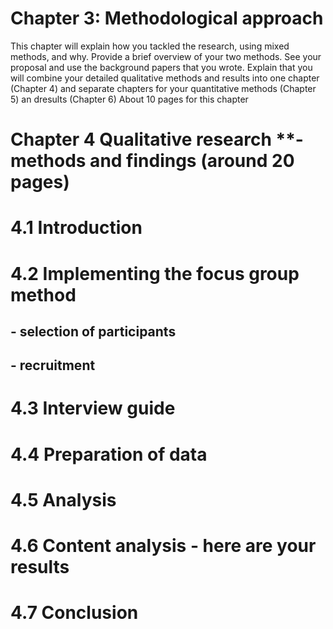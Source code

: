 # Chapter 3:  Methodological approach

This chapter will explain how you tackled the research, using mixed methods, and why. Provide a brief overview of your two methods. See your proposal and use the background papers that you wrote. Explain that you will combine your detailed qualitative methods and results into one chapter (Chapter 4) and separate chapters for your quantitative methods (Chapter 5) an dresults (Chapter 6)     About 10 pages for this chapter
     
# Chapter 4  Qualitative research **- methods and findings (around 20 pages)

#  4.1 Introduction
# 4.2 Implementing the focus group method
## - selection of participants
## - recruitment
# 4.3 Interview guide
# 4.4 Preparation of data
# 4.5 Analysis
# 4.6 Content analysis - here are your results
# 4.7 Conclusion
 
    
    
    
    